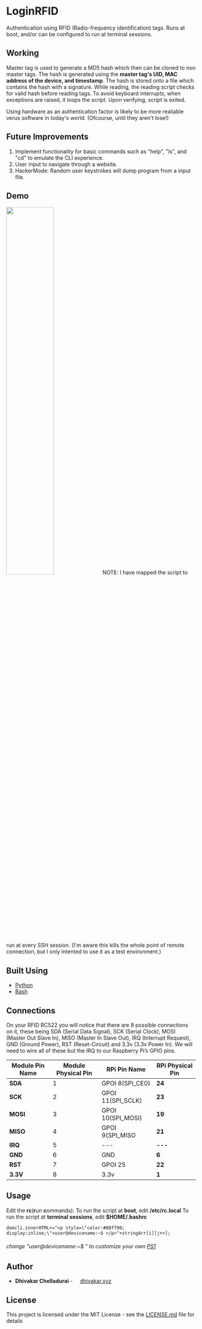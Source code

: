 # LoginRFID

Authentication using RFID (Radio-frequency identification) tags. Runs at boot, and/or can be configured to run at terminal sessions.

## Working

Master tag is used to generate a MD5 hash which then can be cloned to non master tags. The hash is generated using the **master tag's UID, MAC address of the device, and timestamp**. The hash is stored onto a file which contains the hash with a signature. While reading, the reading script checks for valid hash before reading tags. To avoid keyboard interrupts, when exceptions are raised, it loops the script. Upon verifying, script is exited. 

Using hardware as an authentication factor is likely to be more realiable verus software in today's world. (Ofcourse, until they aren't lose!)

## Future Improvements

1. Implement functionality for basic commands such as "help", "ls", and "cd" to emulate the CLI experience.
2. User input to navigate through a website. 
3. HackerMode: Random user keystrokes will dump program from a input file.

## Demo

<img src="https://dhivakar.xyz/LoginRFID.gif" width="50%" height="50%">
NOTE: I have mapped the script to run at every SSH session. (I'm aware this kills the whole point of remote connection, but I only intented to use it as a test environment.)

## Built Using

* [Python](https://www.python.org/)
* [Bash](https://www.gnu.org/software/bash/)

## Connections

On your RFID RC522 you will notice that there are 8 possible connections on it, these being SDA (Serial Data Signal), SCK (Serial Clock), MOSI (Master Out Slave In), MISO (Master In Slave Out), IRQ (Interrupt Request), GND (Ground Power), RST (Reset-Circuit) and 3.3v (3.3v Power In). We will need to wire all of these but the IRQ to our Raspberry Pi’s GPIO pins.

| Module Pin Name | Module Physical Pin |    RPi Pin Name   | RPi Physical Pin |
|       ---       |         ---         |      ---          |        ---       |
| **SDA**         | 1                   | GPOI 8(SPI_CE0)   | **24**           |
| **SCK**         | 2                   | GPOI 11(SPI_SCLK) | **23**           |
| **MOSI**        | 3                   | GPOI 10(SPI_MOSI) | **19**           |
| **MISO**        | 4                   | GPOI 9(SPI_MISO   | **21**           |
| **IRQ**         | 5                   | ---               | **---**          |
| **GND**         | 6                   | GND               | **6**            |
| **RST**         | 7                   | GPOI 25           | **22**           |
| **3.3V**        | 8                   | 3.3v              | **1**            |

## Usage

Edit the **rc**(**r**un **c**ommands):
To run the script at **boot**, edit **/etc/rc.local**
To run the script at **terminal sessions**, edit **$HOME/.bashrc**

```
domcli.innerHTML+="<p style=\"color:#00ff00; display:inline;\">user@devicename:~$ </p>"+stringArr[i][j++];
```
###### change "user@devicename:~$ " to customize your own [PS1](https://www.gnu.org/software/bash/manual/bashref.html#index-PS1)

## Author

* **Dhivakar Chelladurai** - <img src="https://dhivakar.xyz/images/logo.png" width=12px height=12px > <a href="https://dhivakar.xyz">dhivakar.xyz</a>

## License

This project is licensed under the MIT License - see the [LICENSE.md](LICENSE.md) file for details
